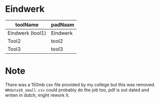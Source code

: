 # Eindwerk




toolName | padNaam
------------ | -------------
Eindwerk (tool1) | Eindwerk
Tool2 | tool2
Tool3 | tool3


# Note
There was a 150mb csv file provided by my college but this was removed. 
`WRdata10_small.csv` could probably do the job too, pdf is out dated and writen in dutch, might rework it.